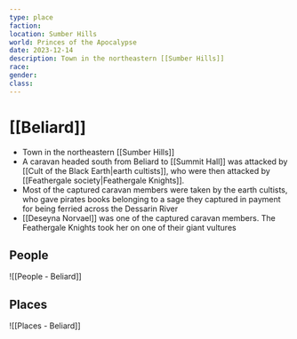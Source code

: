 ```yaml
---
type: place
faction: 
location: Sumber Hills
world: Princes of the Apocalypse
date: 2023-12-14
description: Town in the northeastern [[Sumber Hills]]
race: 
gender: 
class:
---
```

# [[Beliard]]

- Town in the northeastern [[Sumber Hills]]
- A caravan headed south from Beliard to [[Summit Hall]] was attacked by [[Cult of the Black Earth|earth cultists]], who were then attacked by [[Feathergale society|Feathergale Knights]].
- Most of the captured caravan members were taken by the earth cultists, who gave pirates books belonging to a sage they captured in payment for being ferried across the Dessarin River
- [[Deseyna Norvael]] was one of the captured caravan members. The Feathergale Knights took her on one of their giant vultures

## People

![[People - Beliard]]


## Places

![[Places - Beliard]]
